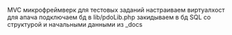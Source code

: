 ﻿MVC микрофреймверк для тестовых заданий
настраиваем виртуалхост для апача
подключаем бд в lib/pdoLib.php
закидываем в бд SQL со структурой и начальными данными из _docs